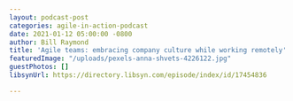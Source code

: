 ```yaml
---
layout: podcast-post
categories: agile-in-action-podcast
date: 2021-01-12 05:00:00 -0800
author: Bill Raymond
title: 'Agile teams: embracing company culture while working remotely'
featuredImage: "/uploads/pexels-anna-shvets-4226122.jpg"
guestPhotos: []
libsynUrl: https://directory.libsyn.com/episode/index/id/17454836

---
```

